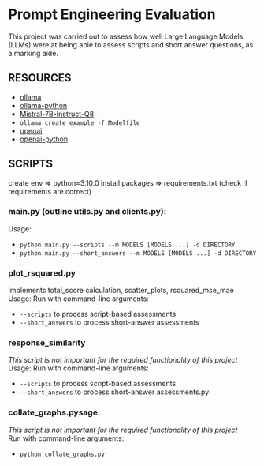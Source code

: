 # Prompt Engineering Evaluation
This project was carried out to assess how well Large Language Models (LLMs) were at being able to assess scripts and short answer questions, as a marking aide.

## RESOURCES
- [ollama](https://github.com/ollama/ollama)
- [ollama-python](https://github.com/openai/openai-python)
- [Mistral-7B-Instruct-Q8](https://huggingface.co/TheBloke/Mistral-7B-Instruct-v0.2-GGUF/blob/main/mistral-7b-instruct-v0.2.Q8_0.gguf)
- `ollama create example -f Modelfile`
- [openai](https://platform.openai.com/docs/overview)
- [openai-python](https://github.com/openai/openai-python)

## SCRIPTS
create env => python=3.10.0
install packages => requirements.txt (check if requirements are correct)
### main.py (outline utils.py and clients.py):
Usage:
- `python main.py --scripts --m MODELS [MODELS ...] -d DIRECTORY`
- `python main.py --short_answers --m MODELS [MODELS ...] -d DIRECTORY`
### plot_rsquared.py
Implements total_score calculation, scatter_plots, rsquared_mse_mae
Usage:
  Run with command-line arguments:
  - `--scripts` to process script-based assessments
  - `--short_answers` to process short-answer assessments
### response_similarity
*This script is not important for the required functionality of this project*\
Usage:
  Run with command-line arguments:
  - `--scripts` to process script-based assessments
  - `--short_answers` to process short-answer assessments.py
### collate_graphs.pysage:
*This script is not important for the required functionality of this project*\
  Run with command-line arguments:
  - `python collate_graphs.py`
